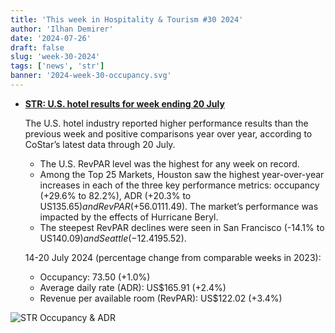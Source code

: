 ```yaml
---
title: 'This week in Hospitality & Tourism #30 2024'
author: 'Ilhan Demirer'
date: '2024-07-26'
draft: false
slug: 'week-30-2024'
tags: ['news', 'str']
banner: '2024-week-30-occupancy.svg'
---
```


- **[STR: U.S. hotel results for week ending 20 July](https://str.com/press-release/us-hotel-results-week-ending-20-july)**

  The U.S. hotel industry reported higher performance results than the previous week and positive comparisons year over year, according to CoStar’s latest data through 20 July.

  - The U.S. RevPAR level was the highest for any week on record.
  - Among the Top 25 Markets, Houston saw the highest year-over-year increases in each of the three key performance metrics: occupancy (+29.6% to 82.2%), ADR (+20.3% to US$135.65) and RevPAR (+56.0% to US$111.49). The market’s performance was impacted by the effects of Hurricane Beryl.
  - The steepest RevPAR declines were seen in San Francisco (-14.1% to US$140.09) and Seattle (-12.4% to US$195.52).

  14-20 July 2024 (percentage change from comparable weeks in 2023):

  - Occupancy: 73.50 (+1.0%)
  - Average daily rate (ADR): US$165.91 (+2.4%)
  - Revenue per available room (RevPAR): US$122.02 (+3.4%)

![STR Occupancy & ADR](/images/blogimages/2024-week-30-occupancy.svg)
